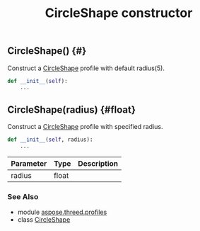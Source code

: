 ﻿---
title: CircleShape constructor
second_title: Aspose.3D for Python via .NET API References
description: 
type: docs
weight: 10
url: /python-net/aspose.threed.profiles/circleshape/__init__/
is_root: false
---

## CircleShape() {#}

Construct a [CircleShape](/3d/python-net/aspose.threed.profiles/circleshape) profile with default radius(5).



```python
def __init__(self):
    ...
```




## CircleShape(radius) {#float}

Construct a [CircleShape](/3d/python-net/aspose.threed.profiles/circleshape) profile with specified radius.



```python
def __init__(self, radius):
    ...
```


| Parameter | Type | Description |
| :- | :- | :- |
| radius | float |  |



### See Also
* module [aspose.threed.profiles](../../)
* class [CircleShape](/3d/python-net/aspose.threed.profiles/circleshape)
